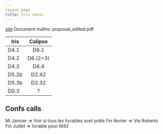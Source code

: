 ```yaml
---
layout:page
title: Iris notes
---
```


[site](//www.anr-iris.fr/)
Document maître: proposal_edited.pdf


| Iris  | Calipso |
|-------|:-------:|
| D4.1  |   D6.1  |
| D4.2  | D6.(2+3)|
| D4.3  |   D6.4  |
| D5.2b |  D2.42  |
| D5.3b |  D2.32  |
| D0.3  |    ?    |

Confs calls
-----------

Mi Janvier => Voir si tous les livrables sont prêts
Fin février => Via Roberto
Fin Juillet => livrable pour M42
